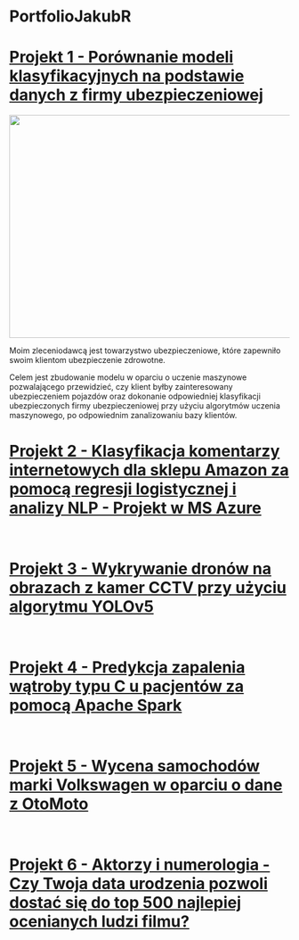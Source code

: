 # PortfolioJakubR

# [Projekt 1 - Porównanie modeli klasyfikacyjnych na podstawie danych z firmy ubezpieczeniowej](https://github.com/TheLordWeirdSloughFeg/proj_modele)

<p align="center">
  <img src="https://github.com/TheLordWeirdSloughFeg/PortfolioJakubR/blob/main/roc_azure.jpg"  width="600" height="400" />
</p>

Moim zleceniodawcą jest towarzystwo ubezpieczeniowe, które zapewniło swoim klientom ubezpieczenie zdrowotne. 

Celem jest zbudowanie modelu w oparciu o uczenie maszynowe pozwalającego przewidzieć, czy klient byłby zainteresowany ubezpieczeniem pojazdów oraz dokonanie odpowiedniej klasyfikacji ubezpieczonych firmy ubezpieczeniowej przy użyciu algorytmów uczenia maszynowego, po odpowiednim zanalizowaniu bazy klientów.
<br/>

# [Projekt 2 - Klasyfikacja komentarzy internetowych dla sklepu Amazon za pomocą regresji logistycznej i analizy NLP - Projekt w MS Azure](https://github.com/TheLordWeirdSloughFeg/proj_klasyf_kom)


<br/>

# [Projekt 3 - Wykrywanie dronów na obrazach z kamer CCTV przy użyciu algorytmu YOLOv5](https://github.com/TheLordWeirdSloughFeg/proj_wykr_dron)


<br/>

# [Projekt 4 - Predykcja zapalenia wątroby typu C u pacjentów za pomocą Apache Spark](https://github.com/TheLordWeirdSloughFeg/proj_pred_chor)


<br/>

# [Projekt 5 - Wycena samochodów marki Volkswagen w oparciu o dane z OtoMoto](https://github.com/TheLordWeirdSloughFeg/proj_wyc_VW_oto_moto)


<br/>

# [Projekt 6 - Aktorzy i numerologia - Czy Twoja data urodzenia pozwoli dostać się do top 500 najlepiej ocenianych ludzi filmu?](https://github.com/TheLordWeirdSloughFeg/proj_bad_numer)

